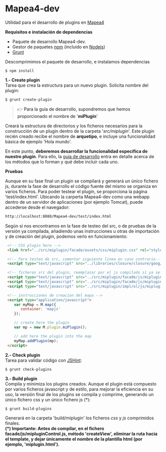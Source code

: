 # Mapea4-dev
Utilidad para el desarrollo de plugins en [Mapea4](https://github.com/sigcorporativo-ja/Mapea4)

**Requisitos e instalación de dependencias**

* Paquete de desarrollo Mapea4-dev.
* Gestor de paquetes [npm](https://www.npmjs.com/) (incluido en [Nodejs](https://nodejs.org/en/))
* [Grunt](http://gruntjs.com)

Descomprimimos el paquete de desarrollo, e instalamos dependencias  
```shell
$ npm install
```

**1.- Create plugin**  
Tarea que crea la estructura para un nuevo plugin. Solicita nombre del plugin:  
```shell
$ grunt create-plugin
```
> :point_right:  <a> Para la guía de desarrollo, supondremos que hemos proporcionado el nombre de '**miPlugin**' </a>  

Creará la estructura de directorios y los ficheros necesarios para la construcción de un plugin dentro de la carpeta '_src/miplugin_'. Este plugin recién creado recibe el nombre de **arquetipo**, e incluye una funcionalidad básica de ejemplo 'Hola mundo'.

En este punto, **deberemos desarrollar la funcionalidad específica de nuestro plugin**. Para ello, la [guía de desarrollo]() entra en detalle acerca de los métodos que lo forman y qué debe incluir cada uno.
  
**Pruebas**  

Aunque en su fase final un plugin se compilará y generará un único fichero js, durante la fase de desarrollo el código fuente del mismo se organiza en varios ficheros. Para poder testear el plugin, se proporciona la página 'test/index.html'. Ubicando la carperta Mapea4-dev como una webapp dentro de un servidor de aplicaciones (por ejemplo Tomcat), puede accederse desde el navegador:  

```html
http://localhost:8080/Mapea4-dev/test/index.html
```  

Según si nos encontramos en la fase de testeo del src, o de pruebas de la versión ya compilada, añadiendo unas instrucciones u otras de importación y de creación del plugin, podemos verlo en funcionamiento:

```html
 <!-- CSS plugin here -->
 <link href="../src/miplugin/facade/assets/css/miplugin.css" rel="stylesheet" />

 <!-- Para testeo de src, comentar siguiente linea en caso contrario -->
 <script type="text/javascript" src="../libraries/closure/closure/goog/base.js"></script>

 <!-- ficheros src del plugin, reemplazar por el js compilado si ya se dispone -->
 <script type="text/javascript" src="../src/miplugin/facade/js/mipluginControl.js"></script>
 <script type="text/javascript" src="../src/miplugin/facade/js/miplugin.js"></script>
 <script type="text/javascript" src="../src/miplugin/impl/ol/js/mipluginControl.js"></script>

 <!-- instrucciones de creacion del mapa -->
 <script type="application/javascript">
    var myMap = M.map({
       container: 'mapjs'
    });

    // create here the plugin
    var mp = new M.plugin.miPlugin();

    // add here the plugin into the map
    myMap.addPlugin(mp);
 </script>
```


**2.- Check plugin**  
Tarea para validar código con [JSHint](http://jshint.com/):
```shell
$ grunt check-plugins
```

**3.- Build plugin**  
Compila y minimiza los plugins creados. Aunque el plugin está compuesto por varios ficheros javascript y de estilo, para mejorar la eficiencia en su uso, la versión final de los plugins se compila y comprime, generando un único fichero css y un único fichero js (*):
```shell
$ grunt build-plugins
```
Generará en la carpeta 'build/miplugin' los ficheros _css_ y _js_ comprimidos finales.  
**(*) Importante: Antes de compilar, en el fichero facade/js/mipluginControl.js, método 'createView', eliminar la ruta hacia el template, y dejar únicamente el nombre de la plantilla html (por ejemplo, 'miplugin.html').**
